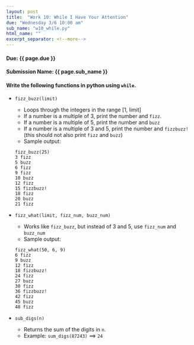 ```yaml
---
layout: post
title:  "Work 10: While I Have Your Attention"
due: "Wednesday 3/6 10:00 am"
sub_name: "w10_while.py"
html_name: ""
excerpt_separator: <!--more-->
---
```


#### Due: {{ page.due }}
#### Submission Name: {{ page.sub_name }}

#### Write the following functions in python using `while`.
- `fizz_buzz(limit)`
  - Loops through the integers in the range \[1, limit\]
  - If a number is a multiple of 3, print the number and `fizz`.
  - If a number is a multiple of 5, print the number and `buzz`
  - If a number is a multiple of 3 and 5, print the number and `fizzbuzz!` (this should not also print `fizz` and `buzz`)
  - Sample output:
  ```
  fizz_buzz(25)
  3 fizz
  5 buzz
  6 fizz
  9 fizz
  10 buzz
  12 fizz
  15 fizzbuzz!
  18 fizz
  20 buzz
  21 fizz
  ```

- `fizz_what(limit, fizz_num, buzz_num)`
  - Works like `fizz_buzz`, but instead of 3 and 5, use `fizz_num` and `buzz_num`
  - Sample output:
  ```
  fizz_what(50, 6, 9)
  6 fizz
  9 buzz
  12 fizz
  18 fizzbuzz!
  24 fizz
  27 buzz
  30 fizz
  36 fizzbuzz!
  42 fizz
  45 buzz
  48 fizz
  ```

- `sub_digs(n)`
  - Returns the sum of the digits in `n`.
  - Example: `sum_digs(87243)` ==> `24`
